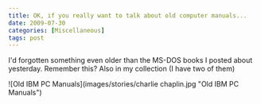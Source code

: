 ```yaml
---
title: OK, if you really want to talk about old computer manuals...
date: 2009-07-30
categories: [Miscellaneous]
tags: post
---
```


I'd forgotten something even older than the MS-DOS books I posted about yesterday. Remember this? Also in my collection (I have two of them)

![Old IBM PC Manuals](images/stories/charlie chaplin.jpg "Old IBM PC Manuals")
